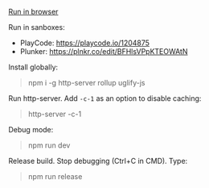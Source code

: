 [Run in browser](https://8observer8.github.io/webgl10-js/simple-can-jump-with-ray-box2dwasm-webgl-js/)

Run in sanboxes:

- PlayCode: https://playcode.io/1204875
- Plunker: https://plnkr.co/edit/BFHlsVPpKTEOWAtN

Install globally:

> npm i -g http-server rollup uglify-js

Run http-server. Add `-c-1` as an option to disable caching:

> http-server -c-1

Debug mode:

> npm run dev

Release build. Stop debugging (Ctrl+C in CMD). Type:

> npm run release
